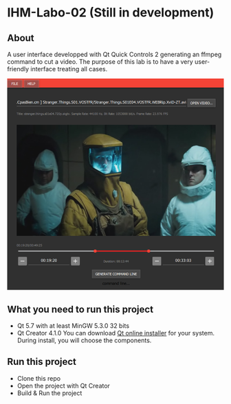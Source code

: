 # IHM-Labo-02 (Still in development)

## About
A user interface developped with Qt Quick Controls 2 generating an ffmpeg command to cut a video.
The purpose of this lab is to have a very user-friendly interface treating all cases.

![alt text](https://github.com/sebastienrichoz/IHM-Labo-02/blob/master/screenshot.PNG "Screenshot")

## What you need to run this project

- Qt 5.7 with at least MinGW 5.3.0 32 bits
- Qt Creator 4.1.0
You can download [Qt online installer](https://www.qt.io/download-open-source/#section-2) for your system. During install, you will choose the components.

## Run this project
- Clone this repo
- Open the project with Qt Creator
- Build & Run the project
